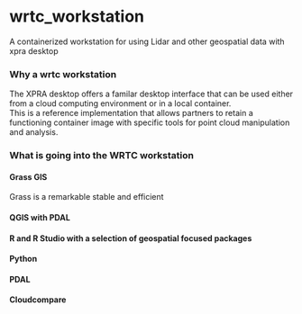 # wrtc_workstation
A containerized workstation for using Lidar and other geospatial data with xpra desktop


### Why a wrtc workstation

The XPRA desktop offers a familar desktop interface that can be used either from a cloud computing environment or in a local container.  
This is a reference implementation that allows partners to retain a functioning container image with specific tools for point cloud manipulation and analysis.  

### What is going into the WRTC workstation

#### Grass GIS
  Grass is a remarkable stable and efficient 
#### QGIS with PDAL 
#### R and R Studio with a selection of geospatial focused packages 
#### Python 
#### PDAL 
#### Cloudcompare   
